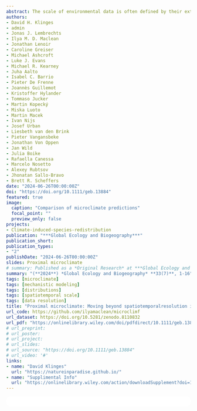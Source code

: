 ```yaml
---
abstract: The scale of environmental data is often defined by their extent (spatial area,temporal duration) and resolution (grain size, temporal interval). Although describing climate data scale via these terms is appropriate for most meteorological applications,for ecology and biogeography, climate data of the same spatiotemporal resolution and extent may differ in their relevance to an organism. Here, we propose that climate proximity, or how well climate data represent the actual conditions that an organismis exposed to, is more important for ecological realism than the spatiotemporal resolution of the climate data.
authors:
- David H. Klinges
- admin
- Jonas J. Lembrechts
- Ilya M. D. Maclean
- Jonathan Lenoir
- Caroline Greiser
- Michael Ashcroft
- Luke J. Evans
- Michael R. Kearney
- Juha Aalto
- Isabel C. Barrio
- Pieter De Frenne
- Joannès Guillemot
- Kristoffer Hylander
- Tommaso Jucker
- Martin Kopecký
- Miska Luoto
- Martin Macek
- Ivan Nijs
- Josef Urban
- Liesbeth van den Brink
- Pieter Vangansbeke
- Jonathan Von Oppen
- Jan Wild
- Julia Boike
- Rafaella Canessa
- Marcelo Nosetto
- Alexey Rubtsov
- Jhonatan Sallo-Bravo
- Brett R. Scheffers
date: "2024-06-26T00:00:00Z"
doi: "https://doi.org/10.1111/geb.13884"
featured: true
image:
  caption: "Comparison of microclimate predictions"
  focal_point: ""
  preview_only: false
projects:
- Climate-induced-species-redistribution
publication: "***Global Ecology and Biogeography***"
publication_short:
publication_types:
- "2"
publishDate: "2024-06-26T00:00:00Z"
slides: Proximal microclimate
# summary: Published as a *Original Research* at ***Global Ecology and Biogeography*** in July, **2024**
summary: "(**2024**) *Global Ecology and Biogeography* **33(7)**, 1-16"
tags: [microclimate]
tags: [mechanistic modeling]
tags: [distributions]
tags: [spatiotemporal scale]
tags: [data resolution]
title: "Proximal microclimate: Moving beyond spatiotemporalresolution improves ecological predictions"
url_code: https://github.com/ilyamaclean/microclimf
url_dataset: https://doi.org/10.5281/zenodo.8110832
url_pdf: "https://onlinelibrary.wiley.com/doi/pdfdirect/10.1111/geb.13884?download=true"
# url_preprint: 
# url_poster: 
# url_project: 
# url_slides: 
# url_source: "https://doi.org/10.1111/geb.13884"
# url_video: '#'
links:
- name: "David Klinges"
  url: "https://natureinparadise.github.io/"
- name: "Supplimental Info"
  url: "https://onlinelibrary.wiley.com/action/downloadSupplement?doi=10.1111%2Fgeb.13884&file=geb13884-sup-0001-Supinfo.docx"
---
```



<html>
  <style>
    section {
        background: white;
        color: black;
        border-radius: 1em;
        padding: 1em;
        left: 50% }
    #inner {
        display: inline-block;
        display: flex;
        align-items: center;
        justify-content: center }
  </style>
  <section>
    <div id="inner">
      <script type='text/javascript' src='https://d1bxh8uas1mnw7.cloudfront.net/assets/embed.js'></script>
        <span style="float:left"; 
          class="__dimensions_badge_embed__" 
          data-doi="10.1111/geb.13884" 
          data-hide-zero-citations="true" 
          data-legend="always">
        </span>
      <script async src="https://badge.dimensions.ai/badge.js" charset="utf-8"></script>
        <div  style="float:right"; 
          data-link-target="_blank" 
          data-badge-details="right" 
          data-badge-type="medium-donut"
          data-doi="10.1111/geb.13884"   
          data-condensed="true" 
          data-hide-no-mentions="true" 
          class="altmetric-embed">
        </div>
  </section>
